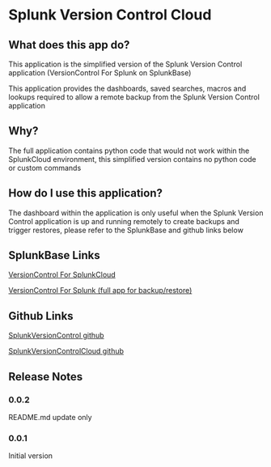 # Splunk Version Control Cloud

## What does this app do?

This application is the simplified version of the Splunk Version Control application (VersionControl For Splunk on SplunkBase)

This application provides the dashboards, saved searches, macros and lookups required to allow a remote backup from the Splunk Version Control application

## Why?
The full application contains python code that would not work within the SplunkCloud environment, this simplified version contains no python code or custom commands

## How do I use this application? 

The dashboard within the application is only useful when the Splunk Version Control application is up and running remotely to create backups and trigger restores, please refer to the SplunkBase and github links below

## SplunkBase Links
[VersionControl For SplunkCloud](https://splunkbase.splunk.com/app/5061)

[VersionControl For Splunk (full app for backup/restore)](https://splunkbase.splunk.com/app/4355)

## Github Links
[SplunkVersionControl github](https://github.com/gjanders/SplunkVersionControl)

[SplunkVersionControlCloud github](https://github.com/gjanders/SplunkVersionControlCloud)

## Release Notes 
### 0.0.2
README.md update only

### 0.0.1
Initial version
